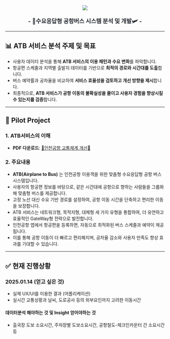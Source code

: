 <div align="center">
  <img src="https://capsule-render.vercel.app/api?type=waving&color=0:02499a,100:fcaf15&height=120&text=Develop%20ATB%20Analysis&animation=fadeIn&fontColor=000000&fontSize=40" />
</div>

<div style="text-align: center; font-size: 18px; font-weight: bold; color: #282d33; margin-top: 20px;">
  - 🚌수요응답형 공항버스 시스템 분석 및 개발🛩️ -
</div>

---

## 📊 ATB 서비스 분석 주제 및 목표
- 사용자 데이터 분석을 통해 **ATB 서비스의 이용 패턴과 수요 변화**를 파악합니다.
- 항공편 스케줄과 지역별 출발지 데이터를 기반으로 **최적의 경로와 시간대를 도출**합니다.
- 버스 예약률과 공차율을 비교하여 **서비스 효율성을 검토하고 개선 방향을 제시**합니다.
- 최종적으로, **ATB 서비스가 공항 이동의 불확실성을 줄이고 사용자 경험을 향상시킬 수 있는지를 검증**합니다.

---

## 📑 Pilot Project
### 1. ATB서비스의 이해
- **PDF 다운로드**: [🛫인천공항 교통체계 개선🛬](https://github.com/SeD-Analytics/Develop-ATB-Analysis/blob/pdf-upload/%E1%84%87%E1%85%AE%E1%87%80%E1%84%8B%E1%85%B5%E1%86%B71.%20%E1%84%8B%E1%85%B5%E1%86%AB%E1%84%8E%E1%85%A5%E1%86%AB%E1%84%80%E1%85%A9%E1%86%BC%E1%84%92%E1%85%A1%E1%86%BC%20%E1%84%80%E1%85%AD%E1%84%90%E1%85%A9%E1%86%BC%E1%84%8E%E1%85%A6%E1%84%80%E1%85%A8%E1%84%80%E1%85%A2%E1%84%89%E1%85%A5%E1%86%AB%20%E1%84%8B%E1%85%A1%E1%84%8B%E1%85%B5%E1%84%83%E1%85%B5%E1%84%8B%E1%85%A5%20%E1%84%80%E1%85%A9%E1%86%BC%E1%84%86%E1%85%A9%20%E1%84%8C%E1%85%A6%E1%84%8B%E1%85%A1%E1%86%AB%E1%84%89%E1%85%A5%20%E1%84%8B%E1%85%A3%E1%86%BC%E1%84%89%E1%85%B5%E1%86%A8.pdf)

### 2. 주요내용
- **ATB(Airplane to Bus)** 는 인천공항 이용객을 위한 맞춤형 수요응답형 공항 버스 시스템입니다.
- 사용자의 항공편 정보를 바탕으로, 같은 시간대에 공항으로 향하는 사람들을 그룹화해 맞춤형 버스를 제공합니다.
- 고정 노선 대신 수요 기반 경로를 설정하여, 공항 이동 시간을 단축하고 편리한 이동을 보장합니다.
- ATB 서비스는 네트워크형, 목적지형, 대체형 세 가지 유형을 통합하여, 더 유연하고 효율적인 GateWay형 전략으로 발전합니다.
- 인천공항 앱에서 항공편을 등록하면, 자동으로 최적화된 버스 스케줄과 예약이 제공됩니다.
- 이를 통해 공항 이동이 더 빠르고 편리해지며, 공차율 감소와 사용자 만족도 향상 효과를 기대할 수 있습니다.

---

## ✅ 현재 진행상황
### 2025.01.14 (얻고 싶은 것)
- 실제 UX/UI를 이용한 결과 (어플리케이션)
- 실시간 교통상황과 날씨, 도로공사 등의 외부요인까지 고려한 이동시간
#### 데이터분석 해야하는 것 및 Insight 얻어야하는 것
- 출국장 도보 소요시간, 주차장별 도보소요시간, 공항철도-체크인카운터 간 소요시간 등
